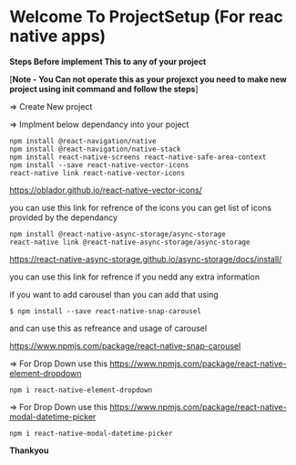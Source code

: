 # Welcome To ProjectSetup (For reac native apps) #

**Steps Before implement This to any of your project**



[**Note - You Can not operate this as your projexct you need to make new project using init command and follow the steps**] 


=> Create New project

=> Implment below dependancy into your poject 

    npm install @react-navigation/native 
    npm install @react-navigation/native-stack
    npm install react-native-screens react-native-safe-area-context
    npm install --save react-native-vector-icons
    react-native link react-native-vector-icons
    
 https://oblador.github.io/react-native-vector-icons/
 
 you can use this link for refrence of the icons you can get list of icons provided by the dependancy
    
    npm install @react-native-async-storage/async-storage
    react-native link @react-native-async-storage/async-storage
    
 https://react-native-async-storage.github.io/async-storage/docs/install/
 
 you can use this link for refrence if you nedd any extra information

 if you want to add carousel than you can add that using
 
    $ npm install --save react-native-snap-carousel

and can use this as refreance and usage of carousel

https://www.npmjs.com/package/react-native-snap-carousel

=> For Drop Down use this
https://www.npmjs.com/package/react-native-element-dropdown

    npm i react-native-element-dropdown
    
=> For Drop Down use this
https://www.npmjs.com/package/react-native-modal-datetime-picker

    npm i react-native-modal-datetime-picker



**Thankyou**
